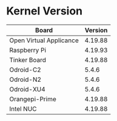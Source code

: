 
# Kernel Version

| Board | Version |
|-------|---------|
| Open Virtual Applicance | 4.19.88 |
| Raspberry Pi | 4.19.93 |
| Tinker Board | 4.19.88 |
| Odroid-C2 | 5.4.6 |
| Odroid-N2 | 5.4.6 |
| Odroid-XU4 | 5.4.6 |
| Orangepi-Prime | 4.19.88 |
| Intel NUC | 4.19.88 |
